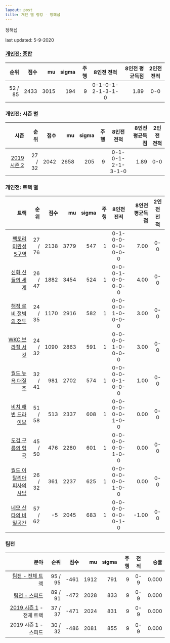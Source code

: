 ```yaml
---
layout: post
title: 개인 별 랭킹 - 정해섭
---
```


정해섭

last updated: 5-9-2020

### [개인전: 종합](../singles-full)

| 순위 | 점수 | mu | sigma | 주행 | 8인전 전적 | 8인전 평균득점 | 2인전 전적 |
|---:|---:|---:|---:|---:|:---:|---:|:---:|
| 52 / 85 | 2433 | 3015 | 194 | 9 | 0-1-0-1-2-1-3-1-0 | 1.89 | 0-0 |

### 개인전: 시즌 별

| 시즌 | 순위 | 점수 | mu | sigma | 주행 | 8인전 전적 | 8인전 평균득점 | 2인전 전적 |
|---:|---:|---:|---:|---:|---:|:---:|---:|:---:|
| [2019 시즌 2](../singles-s2019_2) | 27 / 32 | 2042 | 2658 | 205 | 9 |  0-1-0-1-2-1-3-1-0 | 1.89 | 0-0 |

### 개인전: 트랙 별

| 트랙 | 순위 | 점수 | mu | sigma | 주행 | 8인전 전적 | 8인전 평균득점 | 2인전 전적 |
|---:|---:|---:|---:|---:|---:|:---:|---:|:---:|
| [팩토리 미완성 5구역](../district5) | 27 / 76 | 2138 | 3779 | 547 | 1 | 0-1-0-0-0-0-0-0-0 | 7.00 | 0-0 |
| [신화 신들의 세계](../shinsegye) | 26 / 47 | 1882 | 3454 | 524 | 1 | 0-0-0-1-0-0-0-0-0 | 4.00 | 0-0 |
| [해적 로비 절벽의 전투](../lobby) | 24 / 35 | 1170 | 2916 | 582 | 1 | 0-0-0-0-1-0-0-0-0 | 3.00 | 0-0 |
| [WKC 브라질 서킷](../brazil) | 24 / 32 | 1090 | 2863 | 591 | 1 | 0-0-0-0-1-0-0-0-0 | 3.00 | 0-0 |
| [월드 뉴욕 대질주](../newyork) | 32 / 41 | 981 | 2702 | 574 | 1 | 0-0-0-0-0-1-0-0-0 | 1.00 | 0-0 |
| [비치 해변 드라이브](../haebyun) | 51 / 58 | 513 | 2337 | 608 | 1 | 0-0-0-0-0-0-1-0-0 | 0.00 | 0-0 |
| [도검 구름의 협곡](../hyupgog) | 45 / 50 | 476 | 2280 | 601 | 1 | 0-0-0-0-0-0-1-0-0 | 0.00 | 0-0 |
| [월드 이탈리아 피사의 사탑](../pizza) | 26 / 32 | 361 | 2237 | 625 | 1 | 0-0-0-0-0-0-1-0-0 | 0.00 | 0-0 |
| [네모 산타의 비밀공간](../santa) | 57 / 62 | -5 | 2045 | 683 | 1 | 0-0-0-0-0-0-0-1-0 | -1.00 | 0-0 |

### 팀전

| 분야 | 순위 | 점수 | mu | sigma | 주행 | 전적 | 승률 |
|---:|---:|---:|---:|---:|---:|:---:|---:|
| [팀전 - 전체 트랙](../team-full) | 95 / 95 | -461 | 1912 | 791 | 9 | 0-9 | 0.000 |
| [팀전 - 스피드](../team-speed) | 89 / 91 | -472 | 2028 | 833 | 9 | 0-9 | 0.000 |
| [2019 시즌 1](../teams-t2019_1) - 전체 트랙 | 37 / 37 | -471 | 2024 | 831 | 9 | 0-9 | 0.000 |
| 2019 시즌 1 - 스피드 | 30 / 32 | -486 | 2081 | 855 | 9 | 0-9 | 0.000 |
